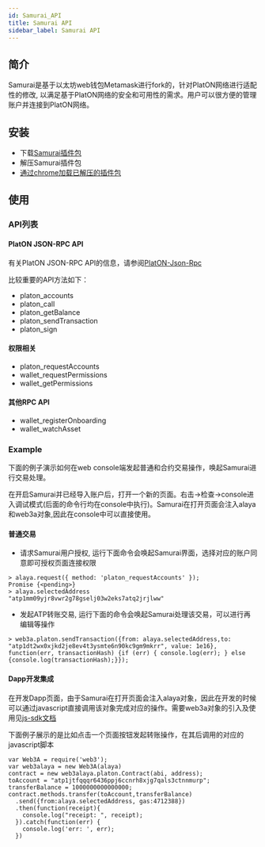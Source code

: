 ```yaml
---
id: Samurai_API
title: Samurai API
sidebar_label: Samurai API
---
```


## 简介
Samurai是基于以太坊web钱包Metamask进行fork的，针对PlatON网络进行适配性的修改, 以满足基于PlatON网络的安全和可用性的需求。用户可以很方便的管理账户并连接到PlatON网络。

## 安装

+ 下载[Samurai插件包](https://github.com/AlayaNetwork/Samurai/releases/download/v8.0.11/samurai-chrome-8.0.11.zip)
+ 解压Samurai插件包
+ [通过chrome加载已解压的插件包](https://github.com/AlayaNetwork/Samurai/blob/develop/docs/add-to-chrome.md)
## 使用

### API列表

#### PlatON JSON-RPC API
有关PlatON JSON-RPC API的信息，请参阅[PlatON-Json-Rpc](/docs/en/Json_Rpc)

比较重要的API方法如下：
+ platon_accounts
+ platon_call
+ platon_getBalance
+ platon_sendTransaction
+ platon_sign

#### 权限相关
+ platon_requestAccounts
+ wallet_requestPermissions
+ wallet_getPermissions

#### 其他RPC API
+ wallet_registerOnboarding
+ wallet_watchAsset

### Example
下面的例子演示如何在web console端发起普通和合约交易操作，唤起Samurai进行交易处理。

在开启Samurai并已经导入账户后，打开一个新的页面。右击->检查->console进入调试模式(后面的命令行均在console中执行)。Samurai在打开页面会注入alaya和web3a对象,因此在console中可以直接使用。
#### 普通交易
+ 请求Samurai用户授权, 运行下面命令会唤起Samurai界面，选择对应的账户同意即可授权页面连接权限
```
> alaya.request({ method: 'platon_requestAccounts' });
Promise {<pending>}
> alaya.selectedAddress
"atp1mm09yjr8vwr2g78gselj03w2eks7atq2jrjlww"
```
+ 发起ATP转账交易, 运行下面的命令会唤起Samurai处理该交易，可以进行再编辑等操作
```
> web3a.platon.sendTransaction({from: alaya.selectedAddress,to: "atp1dt2wx0xjkd2je8ev4t3ysmte6n90kc9gm9mkrr", value: 1e16}, function(err, transactionHash) {if (err) { console.log(err); } else {console.log(transactionHash);}});
```

#### Dapp开发集成
在开发Dapp页面，由于Samurai在打开页面会注入alaya对象，因此在开发的时候可以通过javascript直接调用该对象完成对应的操作。需要web3a对象的引入及使用见[js-sdk文档](/docs/en/JS_SDK/)

下面例子展示的是比如点击一个页面按钮发起转账操作，在其后调用的对应的javascript脚本

```
var Web3A = require('web3');
var web3alaya = new Web3A(alaya)
contract = new web3alaya.platon.Contract(abi, address);
toAccount = "atp1jtfqqqr6436ppj6ccnrh8xjg7qals3ctnnmurp";
transferBalance = 1000000000000000;
contract.methods.transfer(toAccount,transferBalance)
  .send({from:alaya.selectedAddress, gas:4712388})
  .then(function(receipt){
    console.log("receipt: ", receipt);
  }).catch(function(err) {
    console.log('err: ', err);
  })
```

